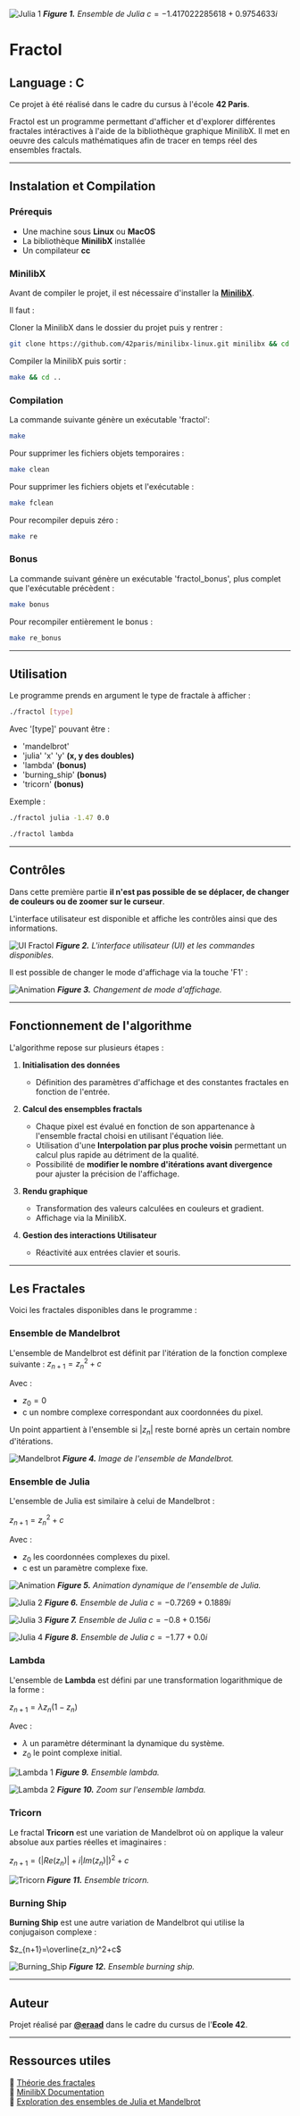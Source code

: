 ![Julia 1](images/Julia_X_X.png)
***Figure 1.** Ensemble de Julia* $c=-1.417022285618 + 0.9754633i$

# Fractol

## Language : C
Ce projet à été réalisé dans le cadre du cursus à l'école **42 Paris**.

Fractol est un programme permettant d'afficher et d'explorer différentes fractales intéractives à l'aide de la bibliothèque graphique MinilibX. Il met en oeuvre des calculs mathématiques afin de tracer en temps réel des ensembles fractals.

---

## Instalation et Compilation

### Prérequis
- Une machine sous **Linux** ou **MacOS**
- La bibliothèque **MinilibX** installée
- Un compilateur **cc**

### MinilibX
Avant de compiler le projet, il est nécessaire d'installer la **[MinilibX](https://github.com/42paris/minilibx-linux.git)**.

Il faut :

Cloner la MinilibX dans le dossier du projet puis y rentrer :

```sh
git clone https://github.com/42paris/minilibx-linux.git minilibx && cd minilibx
``` 

Compiler la MinilibX puis sortir :

```sh
make && cd ..
```

### Compilation
La commande suivante génère un exécutable 'fractol':

```sh
make
```

Pour supprimer les fichiers objets temporaires :

```sh
make clean
```

Pour supprimer les fichiers objets et l'exécutable :

```sh
make fclean
```

Pour recompiler depuis zéro :

```sh
make re
```

### Bonus
La commande suivant génère un exécutable 'fractol_bonus', plus complet que l'exécutable précèdent :

```sh
make bonus
```

Pour recompiler entièrement le bonus :

```sh
make re_bonus
```

---

## Utilisation
Le programme prends en argument le type de fractale à afficher :

```sh
./fractol [type]
```

Avec '[type]' pouvant être :

- 'mandelbrot'
- 'julia' 'x' 'y' **(x, y des doubles)**
- 'lambda' **(bonus)**
- 'burning_ship' **(bonus)**
- 'tricorn' **(bonus)**

Exemple :

```sh
./fractol julia -1.47 0.0
```

```sh
./fractol lambda
```

---

## Contrôles
Dans cette première partie **il n'est pas possible de se déplacer, de changer de couleurs ou de zoomer sur le curseur**.

L'interface utilisateur est disponible et affiche les contrôles ainsi que des informations.

![UI Fractol](images/UI_2.png)
***Figure 2.** L'interface utilisateur (UI) et les commandes disponibles.*

Il est possible de changer le mode d'affichage via la touche 'F1' :

![Animation](images/Mandelbrot_GIF.gif)
***Figure 3.** Changement de mode d'affichage.*

---

## Fonctionnement de l'algorithme
L'algorithme repose sur plusieurs étapes :

1. **Initialisation des données**

    - Définition des paramètres d'affichage et des constantes fractales en fonction de l'entrée.

2. **Calcul des ensempbles fractals**

    - Chaque pixel est évalué en fonction de son appartenance à l'ensemble fractal choisi en utilisant l'équation liée.
    - Utilisation d'une **Interpolation par plus proche voisin** permettant un calcul plus rapide au détriment de la qualité.
    - Possibilité de **modifier le nombre d'itérations avant divergence** pour ajuster la précision de l'affichage.

3. **Rendu graphique**

    - Transformation des valeurs calculées en couleurs et gradient.
    - Affichage via la MinilibX.

4. **Gestion des interactions Utilisateur**

    - Réactivité aux entrées clavier et souris.

---

## Les Fractales
Voici les fractales disponibles dans le programme :

### Ensemble de Mandelbrot
L'ensemble de Mandelbrot est définit par l'itération de la fonction complexe suivante :
$z_{n+1}=z_n^2+c$

Avec :
- $z_0=0$
- c un nombre complexe correspondant aux coordonnées du pixel.

Un point appartient à l'ensemble si $|z_n|$ reste borné après un certain nombre d'itérations.

![Mandelbrot](images/Mandelbrot.png)
***Figure 4.** Image de l'ensemble de Mandelbrot.*

### Ensemble de Julia
L'ensemble de Julia est similaire à celui de Mandelbrot :

$z_{n+1}=z_n^2+c$

Avec :
- $z_0$ les coordonnées complexes du pixel.
- c est un paramètre complexe fixe.

![Animation](images/Julia_GIF_2.gif)
***Figure 5.** Animation dynamique de l'ensemble de Julia.*

![Julia 2](images/Julia_-0.7269_0.1889.png)
***Figure 6.** Ensemble de Julia* $c=-0.7269 + 0.1889i$

![Julia 3](images/Julia_-0.8_0.156.png)
***Figure 7.** Ensemble de Julia* $c=-0.8 + 0.156i$

![Julia 4](images/Julia_-1.77_0.0_black.png)
***Figure 8.** Ensemble de Julia* $c=-1.77 + 0.0i$

### Lambda
L'ensemble de **Lambda** est défini par une transformation logarithmique de la forme :

$z_{n+1}=\lambda z_n(1 - z_n)$

Avec :
- $\lambda$ un paramètre déterminant la dynamique du système.
- $z_0$ le point complexe initial.

![Lambda 1](images/Lambda_2.png)
***Figure 9.** Ensemble lambda.*

![Lambda 2](images/Lambda_1.png)
***Figure 10.** Zoom sur l'ensemble lambda.*

### Tricorn
Le fractal **Tricorn** est une variation de Mandelbrot où on applique la valeur absolue aux parties réelles et imaginaires :

$z_{n+1}=(|Re(z_n)| + i|Im(z_n)|)^2+c$

![Tricorn](images/Tricorn.png)
***Figure 11.** Ensemble tricorn.*

### Burning Ship
**Burning Ship** est une autre variation de Mandelbrot qui utilise la conjugaison complexe :

$z_{n+1}=\overline{z_n}^2+c$

![Burning_Ship](images/Burning_Ship_1.png)
***Figure 12.** Ensemble burning ship.*

---

## Auteur

Projet réalisé par [**@eraad**](https://profile.intra.42.fr/users/eraad) dans le cadre du cursus de l'**Ecole 42**.

---

## Ressources utiles

🔹 [Théorie des fractales](https://fr.wikipedia.org/wiki/Fractale)\
🔹 [MinilibX Documentation](https://github.com/42Paris/minilibx-linux)\
🔹 [Exploration des ensembles de Julia et Mandelbrot](https://www.complexityexplorer.org/)
